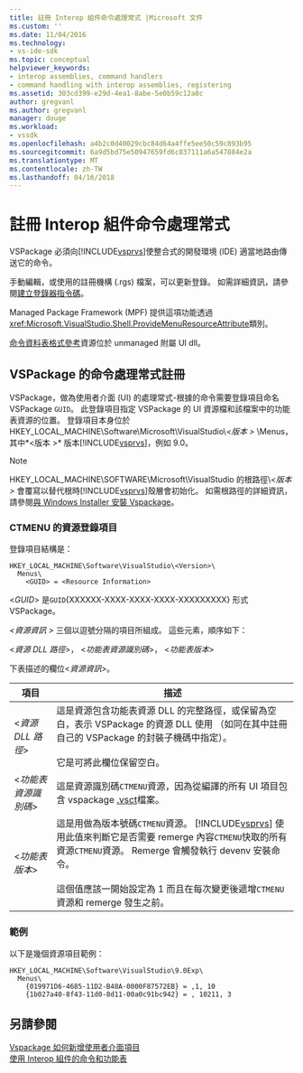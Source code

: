 ```yaml
---
title: 註冊 Interop 組件命令處理常式 |Microsoft 文件
ms.custom: ''
ms.date: 11/04/2016
ms.technology:
- vs-ide-sdk
ms.topic: conceptual
helpviewer_keywords:
- interop assemblies, command handlers
- command handling with interop assemblies, registering
ms.assetid: 303cd399-e29d-4ea1-8abe-5e0b59c12a0c
author: gregvanl
ms.author: gregvanl
manager: douge
ms.workload:
- vssdk
ms.openlocfilehash: a4b2c0d40029cbc84d64a4ffe5ee50c59c893b95
ms.sourcegitcommit: 6a9d5bd75e50947659fd6c837111a6a547884e2a
ms.translationtype: MT
ms.contentlocale: zh-TW
ms.lasthandoff: 04/16/2018
---
```

# <a name="registering-interop-assembly-command-handlers"></a>註冊 Interop 組件命令處理常式
VSPackage 必須向[!INCLUDE[vsprvs](../../code-quality/includes/vsprvs_md.md)]使整合式的開發環境 (IDE) 適當地路由傳送它的命令。  
  
 手動編輯，或使用的註冊機構 (.rgs) 檔案，可以更新登錄。 如需詳細資訊，請參閱[建立登錄器指令碼](/cpp/atl/creating-registrar-scripts)。  
  
 Managed Package Framework (MPF) 提供這項功能透過<xref:Microsoft.VisualStudio.Shell.ProvideMenuResourceAttribute>類別。  
  
 [命令資料表格式參考](http://msdn.microsoft.com/en-us/09e9c6ef-9863-48de-9483-d45b7b7c798f)資源位於 unmanaged 附屬 UI dll。  
  
## <a name="command-handler-registration-of-a-vspackage"></a>VSPackage 的命令處理常式註冊  
 VSPackage，做為使用者介面 (UI) 的處理常式-根據的命令需要登錄項目命名 VSPackage `GUID`。 此登錄項目指定 VSPackage 的 UI 資源檔和該檔案中的功能表資源的位置。 登錄項目本身位於 HKEY_LOCAL_MACHINE\Software\Microsoft\VisualStudio\\*\<版本 >* \Menus，其中*\<版本 >* 版本[!INCLUDE[vsprvs](../../code-quality/includes/vsprvs_md.md)]，例如 9.0。  
  
> [!NOTE]
>  HKEY_LOCAL_MACHINE\SOFTWARE\Microsoft\VisualStudio 的根路徑\\*\<版本 >* 會覆寫以替代根時[!INCLUDE[vsprvs](../../code-quality/includes/vsprvs_md.md)]殼層會初始化。 如需根路徑的詳細資訊，請參閱[與 Windows Installer 安裝 Vspackage](../../extensibility/internals/installing-vspackages-with-windows-installer.md)。  
  
### <a name="the-ctmenu-resource-registry-entry"></a>CTMENU 的資源登錄項目  
 登錄項目結構是：  
  
```  
HKEY_LOCAL_MACHINE\Software\VisualStudio\<Version>\  
  Menus\  
    <GUID> = <Resource Information>  
```  
  
 \<*GUID*> 是`GUID`{XXXXXX-XXXX-XXXX-XXXX-XXXXXXXXX} 形式 VSPackage。  
  
 *\<資源資訊 >* 三個以逗號分隔的項目所組成。 這些元素，順序如下：  
  
 \<*資源 DLL 路徑*>， \<*功能表資源識別碼*>， \<*功能表版本*>  
  
 下表描述的欄位\<*資源資訊*>。  
  
|項目|描述|  
|-------------|-----------------|  
|\<*資源 DLL 路徑*>|這是資源包含功能表資源 DLL 的完整路徑，或保留為空白，表示 VSPackage 的資源 DLL 使用 （如同在其中註冊自己的 VSPackage 的封裝子機碼中指定）。<br /><br /> 它是可將此欄位保留空白。|  
|\<*功能表資源識別碼*>|這是資源識別碼`CTMENU`資源，因為從編譯的所有 UI 項目包含 vspackage [.vsct](../../extensibility/internals/visual-studio-command-table-dot-vsct-files.md)檔案。|  
|\<*功能表版本*>|這是用做為版本號碼`CTMENU`資源。 [!INCLUDE[vsprvs](../../code-quality/includes/vsprvs_md.md)] 使用此值來判斷它是否需要 remerge 內容`CTMENU`快取的所有資源`CTMENU`資源。 Remerge 會觸發執行 devenv 安裝命令。<br /><br /> 這個值應該一開始設定為 1 而且在每次變更後遞增`CTMENU`資源和 remerge 發生之前。|  
  
### <a name="example"></a>範例  
 以下是幾個資源項目範例：  
  
```  
HKEY_LOCAL_MACHINE\Software\VisualStudio\9.0Exp\  
  Menus\  
    {019971D6-4685-11D2-B48A-0000F87572EB} = ,1, 10  
    {1b027a40-8f43-11d0-8d11-00a0c91bc942} = , 10211, 3  
```  
  
## <a name="see-also"></a>另請參閱  
 [Vspackage 如何新增使用者介面項目](../../extensibility/internals/how-vspackages-add-user-interface-elements.md)   
 [使用 Interop 組件的命令和功能表](../../extensibility/internals/commands-and-menus-that-use-interop-assemblies.md)
